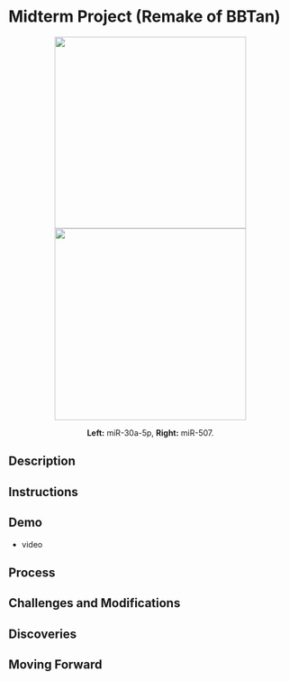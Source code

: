 # Midterm Project (Remake of BBTan)

<p align="center">
  <img src="x1.png" height="340">
  <img src="y.png" height="340">
</p>

<p align="center">
  <b>Left:</b> miR-30a-5p, <b>Right:</b> miR-507.
</p>

## Description


## Instructions

## Demo
- video

## Process

## Challenges and Modifications


## Discoveries


## Moving Forward


